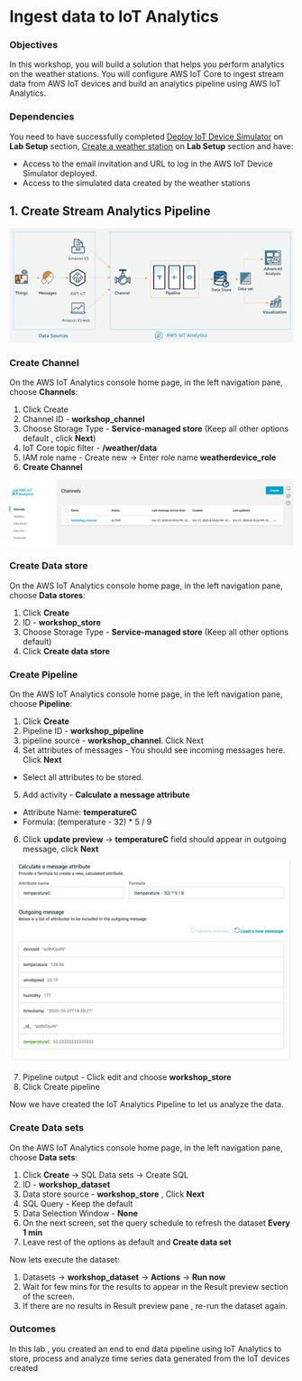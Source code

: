 # Ingest data to IoT Analytics

### Objectives

In this workshop, you will build a solution that helps you perform analytics on the weather stations. You will configure AWS IoT Core to ingest stream data from AWS IoT devices and build an analytics pipeline using AWS IoT Analytics.

### Dependencies

You need to have successfully completed [Deploy IoT Device Simulator](0-lab-setup/2-deploy-iot-simulator.md) on **Lab Setup** section, [Create a weather station](3-device-simulator/1-device-simulator.md) on **Lab Setup** section and have:

* Access to the email invitation and URL to log in the AWS IoT Device Simulator deployed.
* Access to the simulated data created by the weather stations

## 1. Create Stream Analytics Pipeline

![image](img/analytics.png)

### Create Channel

On the AWS IoT Analytics console home page, in the left navigation pane, choose **Channels**:

1. Click Create
2. Channel ID - **workshop_channel**
3. Choose Storage Type - **Service-managed store** (Keep all other options default , click **Next**)
4. IoT Core topic filter - **/weather/data**
5. IAM role name - Create new -> Enter role name **weatherdevice_role**
6. **Create Channel**

![image](img/analytics2.png)

### Create Data store

On the AWS IoT Analytics console home page, in the left navigation pane, choose **Data stores**:

1. Click **Create**
2. ID - **workshop_store**
3. Choose Storage Type - **Service-managed store** (Keep all other options default)
4. Click **Create data store**

### Create Pipeline

On the AWS IoT Analytics console home page, in the left navigation pane, choose **Pipeline**:

1. Click **Create**
2. Pipeline ID - **workshop_pipeline**
3. pipeline source - **workshop_channel**. Click Next
4. Set attributes of messages - You should see incoming messages here. Click **Next**
  * Select all attributes to be stored.
5. Add activity - **Calculate a message attribute**
  * Attribute Name: **temperatureC**
  * Formula: (temperature - 32) * 5 / 9
6. Click **update preview** -> **temperatureC** field should appear in outgoing message, click **Next**

![image](img/analytics3.png)

7. Pipeline output - Click edit and choose **workshop_store**
8. Click Create pipeline

Now we have created the IoT Analytics Pipeline to let us analyze the data.

### Create Data sets

On the AWS IoT Analytics console home page, in the left navigation pane, choose **Data sets**:

1. Click **Create** -> SQL Data sets -> Create SQL
2. ID - **workshop_dataset**
3. Data store source - **workshop_store** , Click **Next**
4. SQL Query - Keep the default
5. Data Selection Window - **None**
6. On the next screen, set the query schedule to refresh the dataset **Every 1 min**
7. Leave rest of the options as default and **Create data set**

Now lets execute the dataset:

1. Datasets -> **workshop_dataset** -> **Actions** -> **Run now**
2. Wait for few mins for the results to appear in the Result preview section of the screen.
3. If there are no results in Result preview pane , re-run the dataset again.

### Outcomes

In this lab , you created an end to end data pipeline using IoT Analytics to store, process and analyze time series data generated from the IoT devices created
